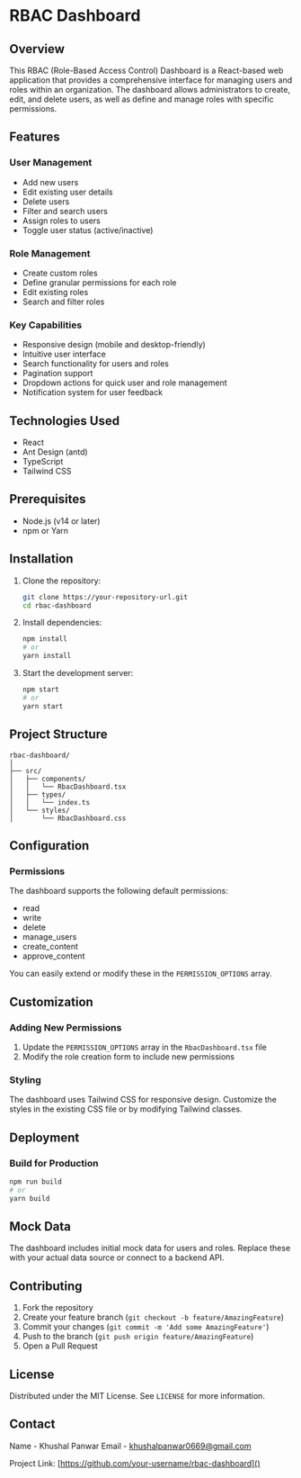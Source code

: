 # RBAC Dashboard

## Overview

This RBAC (Role-Based Access Control) Dashboard is a React-based web application that provides a comprehensive interface for managing users and roles within an organization. The dashboard allows administrators to create, edit, and delete users, as well as define and manage roles with specific permissions.

## Features

### User Management
- Add new users
- Edit existing user details
- Delete users
- Filter and search users
- Assign roles to users
- Toggle user status (active/inactive)

### Role Management
- Create custom roles
- Define granular permissions for each role
- Edit existing roles
- Search and filter roles

### Key Capabilities
- Responsive design (mobile and desktop-friendly)
- Intuitive user interface
- Search functionality for users and roles
- Pagination support
- Dropdown actions for quick user and role management
- Notification system for user feedback

## Technologies Used

- React
- Ant Design (antd)
- TypeScript
- Tailwind CSS

## Prerequisites

- Node.js (v14 or later)
- npm or Yarn

## Installation

1. Clone the repository:
   ```bash
   git clone https://your-repository-url.git
   cd rbac-dashboard
   ```

2. Install dependencies:
   ```bash
   npm install
   # or
   yarn install
   ```

3. Start the development server:
   ```bash
   npm start
   # or
   yarn start
   ```

## Project Structure

```
rbac-dashboard/
│
├── src/
│   ├── components/
│   │   └── RbacDashboard.tsx
│   ├── types/
│   │   └── index.ts
│   └── styles/
│       └── RbacDashboard.css
```

## Configuration

### Permissions
The dashboard supports the following default permissions:
- read
- write
- delete
- manage_users
- create_content
- approve_content

You can easily extend or modify these in the `PERMISSION_OPTIONS` array.

## Customization

### Adding New Permissions
1. Update the `PERMISSION_OPTIONS` array in the `RbacDashboard.tsx` file
2. Modify the role creation form to include new permissions

### Styling
The dashboard uses Tailwind CSS for responsive design. Customize the styles in the existing CSS file or by modifying Tailwind classes.

## Deployment

### Build for Production
```bash
npm run build
# or
yarn build
```

## Mock Data

The dashboard includes initial mock data for users and roles. Replace these with your actual data source or connect to a backend API.

## Contributing

1. Fork the repository
2. Create your feature branch (`git checkout -b feature/AmazingFeature`)
3. Commit your changes (`git commit -m 'Add some AmazingFeature'`)
4. Push to the branch (`git push origin feature/AmazingFeature`)
5. Open a Pull Request

## License

Distributed under the MIT License. See `LICENSE` for more information.

## Contact

Name - Khushal Panwar
Email - khushalpanwar0669@gmail.com

Project Link: [https://github.com/your-username/rbac-dashboard]()
